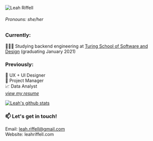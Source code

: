 ![Leah Riffell](https://images.squarespace-cdn.com/content/5a6d4a31f6576ebde0e694d9/1552347357287-R50178C8P602V6SDBETH/Port+Header+horizontal.png?content-type=image%2Fpng)

###### Pronouns: she/her 

### Currently:
👩🏻‍💻 Studying backend engineering at [Turing School of Software and Design](https://turing.io/) (graduating January 2021)

### Previously:
🎨 UX + UI Designer\
📝 Project Manager\
📈 Data Analyst\
_[view my resume](https://static1.squarespace.com/static/5a6d4a31f6576ebde0e694d9/t/5eaf3f02c6f3f079be314eb2/1588543234294/Leah+Riffell+Resume+April+2020.pdf)_

[![Leah's github stats](https://github-readme-stats.vercel.app/api?username=leahriffell)](https://github.com/leahriffell/github-readme-stats)

### 📫 Let's get in touch!
Email: leah.riffell@gmail.com\
Website: leahriffell.com 

